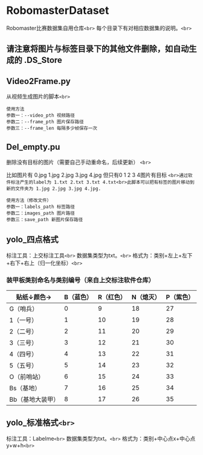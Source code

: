# RobomasterDataset

Robomaster比赛数据集自用仓库`<br>`
每个目录下有对相应数据集的说明。`<br>`

## 请注意将图片与标签目录下的其他文件删除，如自动生成的 .DS_Store

## Video2Frame.py

从视频生成图片的脚本`<br>`

    使用方法
    参数一：--video_pth 视频路径
    参数二：--frame_pth 图片保存路径
    参数三：--frame_len 每隔多少帧保存一次

## Del_empty.pu

删除没有目标的图片（需要自己手动重命名，后续更新） `<br>`

比如图片有 0.jpg 1.jpg 2.jpg 3.jpg 4.jpg 但只有0 1 2 3 4图片有目标 `<br>通过软件标注产生的label为 1.txt 2.txt 3.txt 4.txt<br>此脚本可以把有标签的图片移动到新的文件夹为 1.jpg 2.jpg 3.jpg 4.jpg.`

    使用方法（修改文件）
    参数一：labels_path 标签路径
    参数二：images_path 图片路径
    参数三：save_path 新图片保存路径


## yolo_四点格式

标注工具：上交标注工具`<br>`
数据集类型为txt。`<br>`
格式为：类别+左上+左下+右下+右上（归一化坐标）`<br>`

### 装甲板类别命名与类别编号（来自上交标注软件仓库）

| 贴纸↓颜色→     | B（蓝色） | R（红色） | N（熄灭） | P（紫色） |
| ---------------- | --------- | --------- | --------- | --------- |
| G（哨兵）        | 0         | 9         | 18        | 27        |
| 1（一号）        | 1         | 10        | 19        | 28        |
| 2（二号）        | 2         | 11        | 20        | 29        |
| 3（三号）        | 3         | 12        | 21        | 30        |
| 4（四号）        | 4         | 13        | 22        | 31        |
| 5（五号）        | 5         | 14        | 23        | 32        |
| O（前哨站）      | 6         | 15        | 24        | 33        |
| Bs（基地）       | 7         | 16        | 25        | 34        |
| Bb（基地大装甲） | 8         | 17        | 26        | 35        |

## yolo_标准格式`<br>`

标注工具：Labelme`<br>`
数据集类型为txt。`<br>`
格式为：类别+中心点x+中心点y+w+h`<br>`
